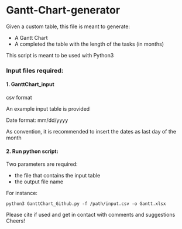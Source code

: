 # Gantt-Chart-generator
Given a custom table, this file is meant to generate:
- A Gantt Chart
- A completed the table with the length of the tasks (in months)

This script is meant to be used with Python3

### Input files required:
#### 1. GanttChart_input
csv format

An example input table is provided

Date format: mm/dd/yyyy

As convention, it is recommended to insert the dates as last day of the month


#### 2. Run python script:
Two parameters are required: 
- the file that contains the input table 
- the output file name

For instance:
```
python3 GanttChart_Github.py -f /path/input.csv -o Gantt.xlsx
```

Please cite if used and get in contact with comments and suggestions
Cheers!
